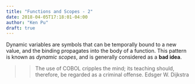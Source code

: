 ```yaml
---
title: "Functions and Scopes - 2"
date: 2018-04-05T17:18:01-04:00
author: "Ken Pu"
draft: true
---
```


Dynamic variables are symbols that can be temporally
bound to a new value, and the binding propagates into
the body of a function.  This pattern is known as
_dynamic scopes_, and is generally considered as a
**bad idea**.

<!--more-->

>> The use of COBOL cripples the mind; its teaching should,
>> therefore, be regarded as a criminal offense.
>> <author>Edsger W. Dijkstra</author>


